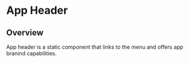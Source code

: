 # App Header

## Overview
App header is a static component that links to the menu and offers app branind capabilities. 